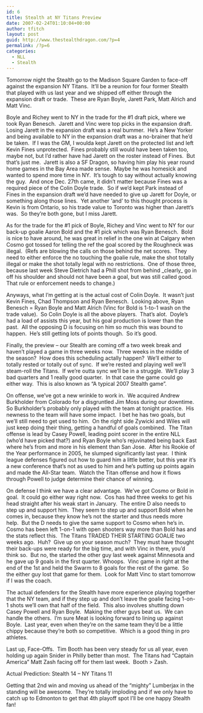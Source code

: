```yaml
---
id: 6
title: Stealth at NY Titans Preview
date: 2007-02-24T01:10:04+00:00
author: tfitch
layout: post
guid: http://www.thestealthdragon.com/?p=4
permalink: /?p=6
categories:
  - NLL
  - Stealth
---
```

Tomorrow night the Stealth go to the Madison Square Garden to face-off against the expansion NY Titans.  It&#8217;ll be a reunion for four former Stealth that played with us last year and we shipped off either through the expansion draft or trade.  These are Ryan Boyle, Jarett Park, Matt Alrich and Matt Vinc.

Boyle and Richey went to NY in the trade for the #1 draft pick, where we took Ryan Benesch.  Jarett and Vinc were top picks in the expansion draft.  Losing Jarett in the expansion draft was a real bummer.  He&#8217;s a New Yorker and being available to NY in the expansion draft was a no-brainer that he&#8217;d be taken.  If I was the GM, I woulda kept Jarett on the protected list and left Kevin Fines unprotected.  Fines probably still would have been taken too, maybe not, but I&#8217;d rather have had Jarett on the roster instead of Fines.  But that&#8217;s just me.  Jarett is also a SF Dragon, so having him play his year round home games in the Bay Area made sense.  Maybe he was homesick and wanted to spend more time in NY.  It&#8217;s tough to say without actually knowing the guy.  And once Dec. 27th came, it didn&#8217;t matter because Fines was a required piece of the Colin Doyle trade.  So if we&#8217;d kept Park instead of Fines in the expansion draft we&#8217;d have needed to give up Jarett for Doyle, or something along those lines.  Yet another &#8216;and&#8217; to this thought process is Kevin is from Ontario, so his trade value to Toronto was higher than Jarett&#8217;s was.  So they&#8217;re both gone, but I miss Jarett.

As for the trade for the #1 pick of Boyle, Richey and Vinc went to NY for our back-up goalie Aaron Bold and the #1 pick which was Ryan Benesch.  Bold is nice to have around, he was great in relief in the one win at Calgary when Cosmo got tossed for telling the ref the goal scored by the Roughneck was illegal.  (Refs are blowing the calls on those behind the net scores.  They need to either enforce the no touching the goalie rule, make the shot totally illegal or make the shot totally legal with no restrictions.  One of those three, because last week Steve Dietrich had a Phill shot from behind \_clearly\_ go in off his shoulder and should not have been a goal, but was still called good.  That rule or enforcement needs to change.)

Anyways, what I&#8217;m getting at is the actual cost of Colin Doyle.  It wasn&#8217;t just Kevin Fines, Chad Thompson and Ryan Benesch.  Looking above, Ryan Benesch = Ryan Boyle and Matt Alrich (Vinc for Bold is 1-to-1 wash on the trade value).  So Colin Doyle is all the above players.  That&#8217;s alot.  Doyle&#8217;s had a load of assists this year, but his goal production is lower than the past.  All the opposing D is focusing on him so much this was bound to happen.  He&#8217;s still getting lots of points though.  So it&#8217;s good.

Finally, the preview &#8211; our Stealth are coming off a two week break and haven&#8217;t played a game in three weeks now.  Three weeks in the middle of the season?  How does this scheduling actally happen?  We&#8217;ll either to totally rested or totally out of sync.  If we&#8217;re rested and playing well we&#8217;ll steam-roll the Titans.  If we&#8217;re outta sync we&#8217;ll be in a struggle.  We&#8217;ll play 3 bad quarters and 1 really good quarter.  In that case the game could go either way.  This is also known as &#8220;A typical 2007 Stealth game&#8221;.

On offense, we&#8217;ve got a new wrinkle to work in.  We acquired Andrew Burkholder from Colorado for a disgruntled Jim Moss during our downtime.  So Burkholder&#8217;s probably only played with the team at tonight practice.  His newness to the team will have some impact.  I bet he has two goals, but we&#8217;ll still need to get used to him.  On the right side Zywicki and Wiles will just keep doing their thing, getting a handful of goals combined.  The Titan offense is lead by Casey Powell, leading point scorer in the entire NLL (who&#8217;d have picked that?) and Ryan Boyle who&#8217;s rejuvinated being back East where he&#8217;s from and more in his element than San Jose.  After his Rookie of the Year performance in 2005, he slumped significantly last year.  I think league defenses figured out how to guard him a little better, but this year it&#8217;s a new conference that&#8217;s not as used to him and he&#8217;s putting up points again and made the All-Star team.  Watch the Titan offense and how it flows through Powell to judge determine their chance of winning.

On defense I think we have a clear advantage.  We&#8217;ve got Cosmo or Bold in goal.  It could go either way right now.  Cos has had three weeks to get his head straight after his weak start in January.  The entire D also needs to step up and support him.  They seem to step up and support Bold when he comes in, because they know he&#8217;s not the starter and thus needs more help.  But the D needs to give the same support to Cosmo when he&#8217;s in.  Cosmo has been left 1-on-1 with open shooters way more than Bold has and the stats reflect this.  The Titans TRADED THEIR STARTING GOALIE two weeks ago.  Huh?  Give up on your season much?  They must have thought their back-ups were ready for the big time, and with Vinc in there, you&#8217;d think so.  But no, the started the other guy last week against Minnesota and he gave up 9 goals in the first quarter. Whoops.  Vinc game in right at the end of the 1st and held the Swarm to 8 goals for the rest of the game.  So the either guy lost that game for them.  Look for Matt Vinc to start tomorrow if I was the coach.

The actual defenders for the Stealth have more experience playing together that the NY team, and if they step up and don&#8217;t leave the goalie facing 1-on-1 shots we&#8217;ll own that half of the field.  This also involves shutting down Casey Powell and Ryan Boyle.  Making the other guys beat us.  We can handle the others.  I&#8217;m sure Meat is looking forward to lining up against Boyle.  Last year, even when they&#8217;re on the same team they&#8217;d be a little chippy because they&#8217;re both so competitive.  Which is a good thing in pro athletes.

Last up, Face-Offs.  Tim Booth has been very steady for us all year, even holding up again Snider in Philly better than most.  The Titans had &#8220;Captain America&#8221; Matt Zash facing off for them last week.  Booth > Zash.

Actual Prediction: Stealth 14 &#8211; NY Titans 11

Getting that 2nd win and moving us ahead of the &#8220;mighty&#8221; Lumberjax in the standing will be awesome.  They&#8217;re totally imploding and if we only have to catch up to Edmonton to get that 4th playoff spot I&#8217;ll be one happy Stealth fan!